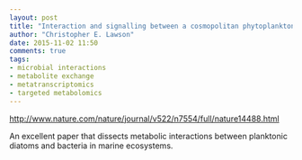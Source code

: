```yaml
---
layout: post
title: "Interaction and signalling between a cosmopolitan phytoplankton and associated bacteria"
author: "Christopher E. Lawson"
date: 2015-11-02 11:50
comments: true
tags:
- microbial interactions
- metabolite exchange
- metatranscriptomics
- targeted metabolomics
---
```


http://www.nature.com/nature/journal/v522/n7554/full/nature14488.html

An excellent paper that dissects metabolic interactions between planktonic diatoms and bacteria in marine ecosystems.
